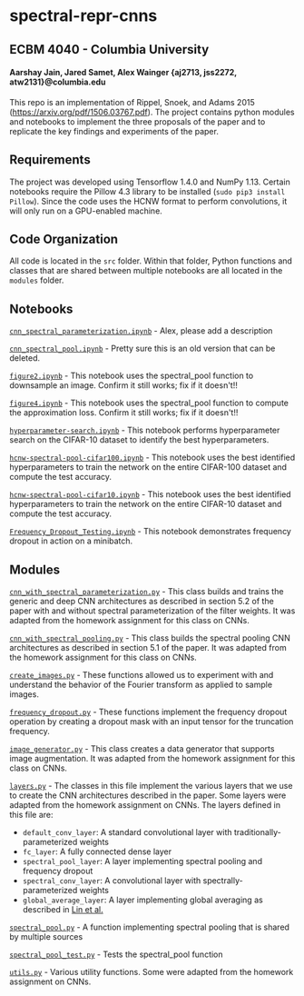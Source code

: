 # spectral-repr-cnns

## ECBM 4040 - Columbia University

#### Aarshay Jain, Jared Samet, Alex Wainger {aj2713, jss2272, atw2131}@columbia.edu

This repo is an implementation of Rippel, Snoek, and Adams 2015 (https://arxiv.org/pdf/1506.03767.pdf). The project contains python modules and notebooks to implement the three proposals of the paper and to replicate the key findings and experiments of the paper.

## Requirements

The project was developed using Tensorflow 1.4.0 and NumPy 1.13. Certain notebooks require the Pillow 4.3 library to be installed (```sudo pip3 install Pillow```). Since the code uses the HCNW format to perform convolutions, it will only run on a GPU-enabled machine.

## Code Organization

All code is located in the ```src``` folder. Within that folder, Python functions and classes that are shared between multiple notebooks are all located in the ```modules``` folder.

## Notebooks

[```cnn_spectral_parameterization.ipynb```](src/cnn_spectral_parameterization.ipynb) - Alex, please add a description

[```cnn_spectral_pool.ipynb```](src/cnn_spectral_pool.ipynb) - Pretty sure this is an old version that can be deleted.

[```figure2.ipynb```](src/figure2.ipynb) - This notebook uses the spectral_pool function to downsample an image. Confirm it still works; fix if it doesn't!!

[```figure4.ipynb```](src/figure4.ipynb) - This notebook uses the spectral_pool function to compute the approximation loss. Confirm it still works; fix if it doesn't!!

[```hyperparameter-search.ipynb```](src/hyperparameter-search.ipynb) - This notebook performs hyperparameter search on the CIFAR-10 dataset to identify the best hyperparameters.

[```hcnw-spectral-pool-cifar100.ipynb```](src/hcnw-spectral-pool-cifar100.ipynb) - This notebook uses the best identified hyperparameters to train the network on the entire CIFAR-100 dataset and compute the test accuracy.

[```hcnw-spectral-pool-cifar10.ipynb```](src/hcnw-spectral-pool-cifar100.ipynb) - This notebook uses the best identified hyperparameters to train the network on the entire CIFAR-10 dataset and compute the test accuracy.

[```Frequency_Dropout_Testing.ipynb```](src/Frequency_Dropout_Testing.ipynb.ipynb) - This notebook demonstrates frequency dropout in action on a minibatch.

## Modules

[```cnn_with_spectral_parameterization.py```](src/modules/cnn_with_spectral_parameterization.py) - This class builds and trains the generic and deep CNN architectures as described in section 5.2 of the paper with and without spectral parameterization of the filter weights. It was adapted from the homework assignment for this class on CNNs.

[```cnn_with_spectral_pooling.py```](src/modules/cnn_with_spectral_pooling.py) - This class builds the spectral pooling CNN architectures as described in section 5.1 of the paper. It was adapted from the homework assignment for this class on CNNs.

[```create_images.py```](src/modules/cnn_with_spectral_pooling.py) - These functions allowed us to experiment with and understand the behavior of the Fourier transform as applied to sample images.

[```frequency_dropout.py```](src/modules/frequency_dropout.py) - These functions implement the frequency dropout operation by creating a dropout mask with an input tensor for the truncation frequency.

[```image_generator.py```](src/modules/image_generator.py) - This class creates a data generator that supports image augmentation. It was adapted from the homework assignment for this class on CNNs.

[```layers.py```](src/modules/layers.py) - The classes in this file implement the various layers that we use to create the CNN architectures described in the paper. Some layers were adapted from the homework assignment on CNNs. The layers defined in this file are:
* ```default_conv_layer```: A standard convolutional layer with traditionally-parameterized weights
* ```fc_layer```: A fully connected dense layer
* ```spectral_pool_layer```: A layer implementing spectral pooling and frequency dropout
* ```spectral_conv_layer```: A convolutional layer with spectrally-parameterized weights
* ```global_average_layer```: A layer implementing global averaging as described in [Lin et al.](https://arxiv.org/abs/1312.4400)

[```spectral_pool.py```](src/modules/spectral_pool.py) - A function implementing spectral pooling that is shared by multiple sources

[```spectral_pool_test.py```](src/modules/spectral_pool_test.py) - Tests the spectral_pool function

[```utils.py```](src/modules/utils.py) - Various utility functions. Some were adapted from the homework assignment on CNNs.
